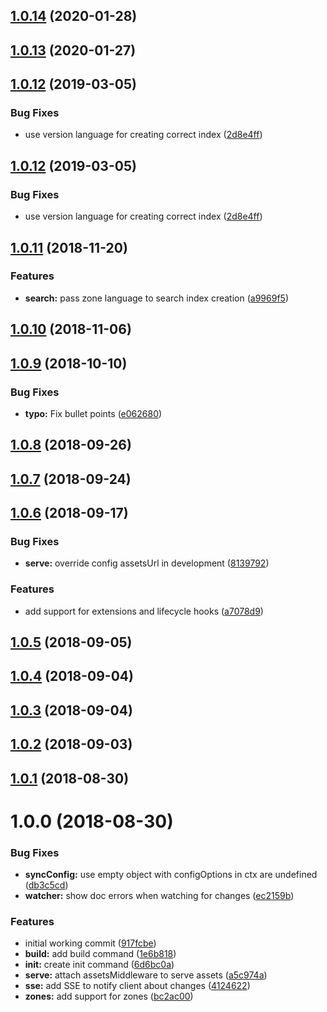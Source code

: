 ## [1.0.14](https://github.com/dimerapp/cli/compare/v1.0.13...v1.0.14) (2020-01-28)



## [1.0.13](https://github.com/dimerapp/cli/compare/1.0.12...1.0.13) (2020-01-27)



<a name="1.0.12"></a>
## [1.0.12](https://github.com/dimerapp/cli/compare/v1.0.11...v1.0.12) (2019-03-05)


### Bug Fixes

* use version language for creating correct index ([2d8e4ff](https://github.com/dimerapp/cli/commit/2d8e4ff))



<a name="1.0.12"></a>
## [1.0.12](https://github.com/dimerapp/cli/compare/v1.0.11...v1.0.12) (2019-03-05)


### Bug Fixes

* use version language for creating correct index ([2d8e4ff](https://github.com/dimerapp/cli/commit/2d8e4ff))



<a name="1.0.11"></a>
## [1.0.11](https://github.com/dimerapp/cli/compare/v1.0.10...v1.0.11) (2018-11-20)


### Features

* **search:** pass zone language to search index creation ([a9969f5](https://github.com/dimerapp/cli/commit/a9969f5))



<a name="1.0.10"></a>
## [1.0.10](https://github.com/dimerapp/cli/compare/v1.0.9...v1.0.10) (2018-11-06)



<a name="1.0.9"></a>
## [1.0.9](https://github.com/dimerapp/cli/compare/v1.0.8...v1.0.9) (2018-10-10)


### Bug Fixes

* **typo:** Fix bullet points ([e062680](https://github.com/dimerapp/cli/commit/e062680))



<a name="1.0.8"></a>
## [1.0.8](https://github.com/dimerapp/cli/compare/v1.0.7...v1.0.8) (2018-09-26)



<a name="1.0.7"></a>
## [1.0.7](https://github.com/dimerapp/cli/compare/v1.0.6...v1.0.7) (2018-09-24)



<a name="1.0.6"></a>
## [1.0.6](https://github.com/dimerapp/cli/compare/v1.0.5...v1.0.6) (2018-09-17)


### Bug Fixes

* **serve:** override config assetsUrl in development ([8139792](https://github.com/dimerapp/cli/commit/8139792))


### Features

* add support for extensions and lifecycle hooks ([a7078d9](https://github.com/dimerapp/cli/commit/a7078d9))



<a name="1.0.5"></a>
## [1.0.5](https://github.com/dimerapp/cli/compare/v1.0.4...v1.0.5) (2018-09-05)



<a name="1.0.4"></a>
## [1.0.4](https://github.com/dimerapp/cli/compare/v1.0.3...v1.0.4) (2018-09-04)



<a name="1.0.3"></a>
## [1.0.3](https://github.com/dimerapp/cli/compare/v1.0.2...v1.0.3) (2018-09-04)



<a name="1.0.2"></a>
## [1.0.2](https://github.com/dimerapp/cli/compare/v1.0.1...v1.0.2) (2018-09-03)



<a name="1.0.1"></a>
## [1.0.1](https://github.com/dimerapp/cli/compare/v1.0.0...v1.0.1) (2018-08-30)



<a name="1.0.0"></a>
# 1.0.0 (2018-08-30)


### Bug Fixes

* **syncConfig:** use empty object with configOptions in ctx are undefined ([db3c5cd](https://github.com/dimerapp/cli/commit/db3c5cd))
* **watcher:** show doc errors when watching for changes ([ec2159b](https://github.com/dimerapp/cli/commit/ec2159b))


### Features

* initial working commit ([917fcbe](https://github.com/dimerapp/cli/commit/917fcbe))
* **build:** add build command ([1e6b818](https://github.com/dimerapp/cli/commit/1e6b818))
* **init:** create init command ([6d6bc0a](https://github.com/dimerapp/cli/commit/6d6bc0a))
* **serve:** attach assetsMiddleware to serve assets ([a5c974a](https://github.com/dimerapp/cli/commit/a5c974a))
* **sse:** add SSE to notify client about changes ([4124622](https://github.com/dimerapp/cli/commit/4124622))
* **zones:** add support for zones ([bc2ac00](https://github.com/dimerapp/cli/commit/bc2ac00))



